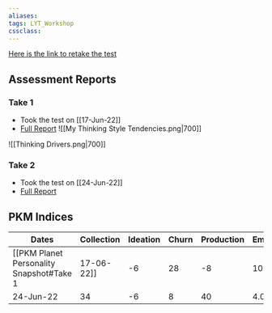 ```yaml
---
aliases:
tags: LYT_Workshop 
cssclass:
---
```


[Here is the link to retake the test](https://www.guidedtrack.com/programs/hs1xln0/run)

## Assessment Reports
### Take 1
- Took the test on [[17-Jun-22]] 
- [Full Report](https://www.guidedtrack.com/programs/2tg920z/run?FirstName=Nihit&LastName=Khandelwal&DRIVER_memory=18&DRIVER_idea=34&DRIVER_output=32&DRIVER_productivity=24&DRIVER_improvement=39&DRIVER_relationship=14&STYLE_topdown=5&STYLE_bottomup=5)
![[My Thinking Style Tendencies.png|700]]

![[Thinking Drivers.png|700]]


### Take 2
- Took the test on [[24-Jun-22]]
- [Full Report](https://www.guidedtrack.com/programs/2tg920z/run?FirstName=Nihit&LastName=Khandelwal&DRIVER_memory=21&DRIVER_idea=17&DRIVER_output=24&DRIVER_productivity=45&DRIVER_improvement=32&DRIVER_relationship=14&STYLE_topdown=5&STYLE_bottomup=5)



## PKM Indices

| Dates     | Collection | Ideation | Churn | Production | Emergence |
| --------- | ---------- | -------- | ----- | ---------- | --------- |
| [[PKM Planet Personality Snapshot#Take 1|17-06-22]]  | -6         | 28       | -8    | 10         | -4.95          |
| 24-Jun-22 | 34         | -6       | 8     | 40         | 4.05      |
